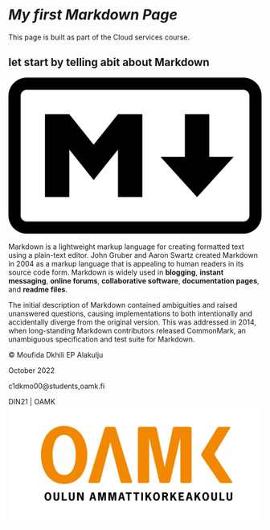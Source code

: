 # *My first Markdown Page*


This page is built as part of the Cloud services course.



## let start by telling abit about Markdown

![alt text](https://github.com/mufidaA/mufidaA.github.io/blob/20e3101a7bb8da2e603ec7880faa26f13085912e/media/Markdown-mark.svg.png "markdown Logo")

Markdown is a lightweight markup language for creating formatted text using a plain-text editor. John Gruber and Aaron Swartz created Markdown in 2004 as a markup language that is appealing to human readers in its source code form. Markdown is widely used in **blogging**, **instant messaging**, **online forums**, **collaborative software**, **documentation pages**, and **readme files**.

The initial description of Markdown contained ambiguities and raised unanswered questions, causing implementations to both intentionally and accidentally diverge from the original version. This was addressed in 2014, when long-standing Markdown contributors released CommonMark, an unambiguous specification and test suite for Markdown.



[^note]:
    The cloud service course page
    [* click here to see the the course page*](https://tl.oamk.fi/cloudservices).

[^note]:
    Wikipedia Markdown introduction
    [*here link to Wikipedia*](https://en.wikipedia.org/wiki/Markdown).

[^note]:
    Github Markdown documentation
    [*here link to Markdown-Cheatsheet in GitHub*](https://github.com/adam-p/markdown-here/wiki/Markdown-Cheatsheet).

[^note]:
    Daringfireball Markdow documentation
    [*here link to Markdown syntax guide on draingfireball*](https://daringfireball.net/projects/markdown/syntax#p).


© Moufida Dkhili EP Alakulju

October 2022

c1dkmo00@students,oamk.fi

DIN21 | OAMK
![alt text](https://github.com/mufidaA/mufidaA.github.io/blob/20e3101a7bb8da2e603ec7880faa26f13085912e/media/Toimistokayttoon_Suomeksi-06.png "OAMK Logo")